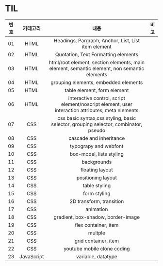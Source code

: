# TIL

|번호|카테고리|내용|비고|
|:----:|:-------:|:---:|:----:|
|01|HTML|Headings, Pargraph, Anchor, List, List item element||
|02|HTML|Quotation, Text Formatting elements||
|03|HTML|html/root element, section elements, main element, semantic element, non semantic elements||
|04|HTML|grouping elements, embedded elements||
|05|HTML|table element, form element||
|06|HTML|interactive control, script element/noscript element, user interaction attributes, meta elements||
|07|CSS|css basic syntax,css styling, basic selector, grouping selector, combinator, pseudo||
|08|CSS|cascade and inheritance||
|09|CSS|typograpy and webfont||
|10|CSS|box-model, lists styling||
|11|CSS|backgrounds||
|12|CSS|floating layout||
|13|CSS|positioning layout||
|14|CSS|table styling||
|15|CSS|form styling||
|16|CSS|2D transform, transition||
|17|CSS|animation||
|18|CSS|gradient, box-shadow, border-image||
|19|CSS|flex container, item||
|20|CSS|multple||
|21|CSS|grid container, item||
|22|CSS|youtube mobile clone coding|||
|23|JavaScript|variable, datatype||
